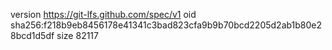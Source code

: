 version https://git-lfs.github.com/spec/v1
oid sha256:f218b9eb8456178e41341c3bad823cfa9b9b70bcd2205d2ab1b80e28bcd1d5df
size 82117
